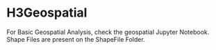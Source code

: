 # H3Geospatial
For Basic Geospatial Analysis, check the geospatial Jupyter Notebook.
Shape Files are present on the ShapeFile Folder. 
